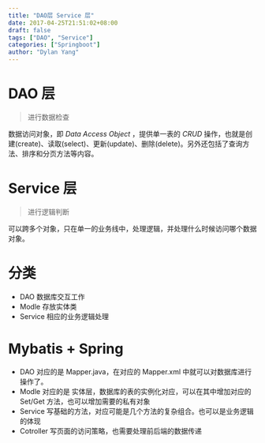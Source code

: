 ```yaml
---
title: "DAO层 Service 层"
date: 2017-04-25T21:51:02+08:00
draft: false
tags: ["DAO", "Service"]
categories: ["Springboot"]
author: "Dylan Yang"
---
```


# DAO 层

> 进行数据检查

数据访问对象，即 _Data Access Object_ ，提供单一表的 _CRUD_ 操作，也就是创建(create)、读取(select)、更新(update)、删除(delete)。另外还包括了查询方法、排序和分页方法等内容。
<!--more-->

# Service 层

> 进行逻辑判断

可以跨多个对象，只在单一的业务线中，处理逻辑，并处理什么时候访问哪个数据对象。

# 分类

- DAO 数据库交互工作
- Modle 存放实体类
- Service 相应的业务逻辑处理

# Mybatis + Spring

- DAO 对应的是 Mapper.java，在对应的 Mapper.xml 中就可以对数据库进行操作了。
- Modle 对应的是 实体层，数据库的表的实例化对应，可以在其中增加对应的 Set/Get 方法，也可以增加需要的私有对象
- Service 写基础的方法，对应可能是几个方法的复杂组合。也可以是业务逻辑的体现
- Cotroller 写页面的访问策略，也需要处理前后端的数据传递